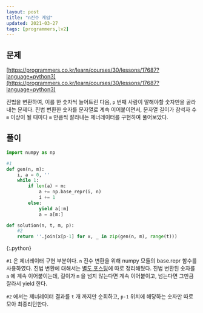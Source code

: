 ```yaml
---
layout: post
title: "n진수 게임"
updated: 2021-03-27
tags: [programmers,lv2]
---
```


## 문제

[https://programmers.co.kr/learn/courses/30/lessons/17687?language=python3](https://programmers.co.kr/learn/courses/30/lessons/17687?language=python3)

진법을 변환하여, 이를 한 숫자씩 늘어트린 다음, `p` 번째 사람이 말해야할 숫자만을 골라내는 문제다. 진법 변환한 숫자를 문자열로 계속 이어붙이면서, 문자열 길이가 참석자 수 `m` 이상이 될 때마다 `m` 만큼씩 잘라내는 제너레이터를 구현하여 풀어보았다.

## 풀이

```py
import numpy as np

#1
def gen(n, m):
    i, a = 0, ''
    while 1:
        if len(a) < m:
            a += np.base_repr(i, n)
            i += 1
        else:
            yield a[:m]
            a = a[m:]

def solution(n, t, m, p):
    #2
    return ''.join(x[p-1] for x, _ in zip(gen(n, m), range(t)))
```
{:.python}

`#1` 은 제너레이터 구현 부분이다. `n` 진수 변환을 위해 numpy 모듈의 base.repr 함수를 사용하였다. 진법 변환에 대해서는 [별도 포스팅](/post/convert-number-system-function)에 따로 정리해뒀다. 진법 변환된 숫자를 `a` 에 계속 이어붙이는데, 길이가 `m` 을 넘지 않는다면 계속 이어붙이고, 넘는다면 그만큼 잘라서 yield 한다.

`#2` 에서는 제너레이터 결과를 `t` 개 까지만 순회하고, `p-1` 위치에 해당하는 숫자만 따로 모아 최종리턴한다.